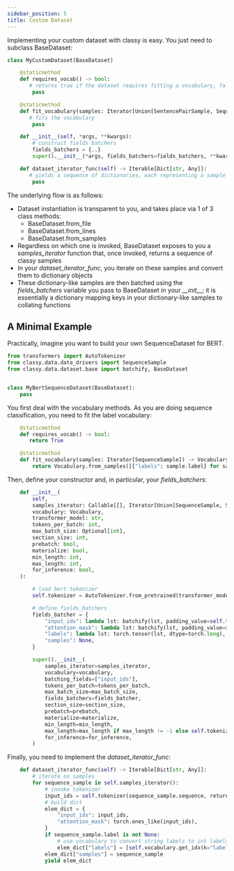 ```yaml
---
sidebar_position: 5
title: Custom Dataset
---
```



Implementing your custom dataset with classy is easy. You just need to subclass BaseDataset:

```python
class MyCustomDataset(BaseDataset)

    @staticmethod
    def requires_vocab() -> bool:
       # returns true if the dataset requires fitting a vocabulary, false otherwise 
        pass

    @staticmethod
    def fit_vocabulary(samples: Iterator[Union[SentencePairSample, SequenceSample, TokensSample, QASample, GenerationSample]]) -> Vocabulary:
       # fits the vocabulary
        pass

    def __init__(self, *args, **kwargs):
        # construct fields batchers
        fields_batchers = {..}
        super().__init__(*args, fields_batchers=fields_batchers, **kwargs)

    def dataset_iterator_func(self) -> Iterable[Dict[str, Any]]:
       # yields a sequence of dictionaries, each representing a sample
        pass
```

The underlying flow is as follows:
* Dataset instantiation is transparent to you, and takes place via 1 of 3 class methods:
    * BaseDataset.from_file
    * BaseDataset.from_lines
    * BaseDataset.from_samples
* Regardless on which one is invoked, BaseDataset exposes to you a *samples_iterator* function that, once invoked, returns a sequence of classy samples
* In your *dataset_iterator_func*, you iterate on these samples and convert them to dictionary objects
* These dictionary-like samples are then batched using the *fields_batchers* variable you pass to BaseDataset in your *\_\_init\_\_*; it is essentially a dictionary mapping
  keys in your dictionary-like samples to collating functions

## A Minimal Example

Practically, imagine you want to build your own SequenceDataset for BERT.

```python title="classy.data.dataset.my_bert_sequence_dataset.py"
from transformers import AutoTokenizer
from classy.data.data_drivers import SequenceSample
from classy.data.dataset.base import batchify, BaseDataset


class MyBertSequenceDataset(BaseDataset):
    pass
```

You first deal with the vocabulary methods. As you are doing sequence classification, you need to fit the label vocabulary:

```python
    @staticmethod
    def requires_vocab() -> bool:
       return True

    @staticmethod
    def fit_vocabulary(samples: Iterator[SequenceSample]) -> Vocabulary:
        return Vocabulary.from_samples([{"labels": sample.label} for sample in samples])
```

Then, define your constructor and, in particular, your *fields_batchers*:

```python
    def __init__(
        self,
        samples_iterator: Callable[[], Iterator[Union[SequenceSample, SentencePairSample, TokensSample, QASample]]],
        vocabulary: Vocabulary,
        transformer_model: str,
        tokens_per_batch: int,
        max_batch_size: Optional[int],
        section_size: int,
        prebatch: bool,
        materialize: bool,
        min_length: int,
        max_length: int,
        for_inference: bool,
    ):

        # load bert tokenizer
        self.tokenizer = AutoTokenizer.from_pretrained(transformer_model, use_fast=True, add_prefix_space=True)

        # define fields_batchers
        fields_batcher = {
            "input_ids": lambda lst: batchify(lst, padding_value=self.tokenizer.pad_token_id),
            "attention_mask": lambda lst: batchify(lst, padding_value=0),
            "labels": lambda lst: torch.tensor(lst, dtype=torch.long),
            "samples": None,
        }

        super().__init__(
            samples_iterator=samples_iterator,
            vocabulary=vocabulary,
            batching_fields=["input_ids"],
            tokens_per_batch=tokens_per_batch,
            max_batch_size=max_batch_size,
            fields_batchers=fields_batcher,
            section_size=section_size,
            prebatch=prebatch,
            materialize=materialize,
            min_length=min_length,
            max_length=max_length if max_length != -1 else self.tokenizer.model_max_length,
            for_inference=for_inference,
        )
```

Finally, you need to implement the *dataset_iterator_func*:

```python
    def dataset_iterator_func(self) -> Iterable[Dict[str, Any]]:
        # iterate on samples
        for sequence_sample in self.samples_iterator():
            # invoke tokenizer
            input_ids = self.tokenizer(sequence_sample.sequence, return_tensors="pt")["input_ids"][0]
            # build dict
            elem_dict = {
                "input_ids": input_ids,
                "attention_mask": torch.ones_like(input_ids),
            }
            if sequence_sample.label is not None:
                # use vocabulary to convert string labels to int labels
                elem_dict["labels"] = [self.vocabulary.get_idx(k="labels", elem=sequence_sample.label)]
            elem_dict["samples"] = sequence_sample
            yield elem_dict
```